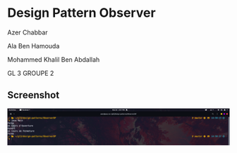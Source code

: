 # Design Pattern Observer
 Azer Chabbar &nbsp;

 Ala Ben Hamouda &nbsp;

 Mohammed Khalil Ben Abdallah &nbsp;

 GL 3 GROUPE 2
## Screenshot
![](Screenshot.png)

